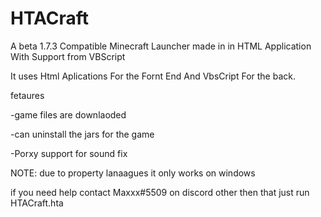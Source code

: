 # HTACraft
A beta 1.7.3 Compatible  Minecraft Launcher made in in HTML Application With Support from VBScript

It uses Html Aplications For the Fornt End And VbsCript For the back. 

fetaures 

-game files are downlaoded 

-can  uninstall  the jars for the game

-Porxy support for sound fix

NOTE: due to property lanaagues it only works on windows

if you need help contact Maxxx#5509 on discord other then that just run  HTACraft.hta
